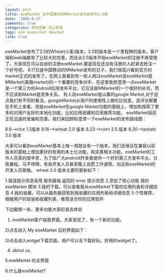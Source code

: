 ```yaml
---
layout: post
title: eoeMarket 在中国移动的MMarket发布前发布2.0版
date: '2009-8-17'
comments: true
categories: 视觉观察 无心呢喃
tags: eoe eoemarket mmarket
link: true
---
```

eoeMarket发布了2.0的Wheat(小麦)版本。2.0的版本是一个里程碑的版本。客户端和web端都有了比较大的完善。而且从2.0版本开始eoeMarket的注册不再受限了。大家现在可以自由的注册eoeMarket.要是现在还没有注册的人赶紧去抢注一个好号吧。
8.17日是中国移动的MMarket发布的日子，我们很高兴看到官方的market正式的发布了。在网上我看到有一些人用过eoeMarket说eoeMarket是MMarket(美眉market)的一个重要的竞争对手，在这里我想澄清一点eoeMarket是一个第三方的Android应用发布平台，它应该是MMarket的一个很好的补充，而不应该和Market是竞争关系。
有人说eoeMarket是山寨的google Market,对于这点我们有不同的看法。googleMarket从用户的使用性上做的比较差，连评论都要在手机上来看。但是eoeMarket在google Market功能的基础上，增加和探索了更多的对用户友好的本地化功能，比如应用收藏和应用推荐功能。
eoeMarket目前正在迅速的发展和完善。我们来回顾和澄清一下eoeMarket的发布路线图：

8.9–&gt;rice 1.5版本
8.16–&gt;wheat 2.0 版本
8.23–&gt;corn  2.5  版本
8.30–&gt;potato 3.0 版本

大家可以看到eoeMarket基本上每一周就会有一个版本，我们会保证在兼容以前版本的基础上增加更好的有用的本土化功能，和完善相关功能。eoeMarket的工作人员真的很辛苦，为了给广大android开发者提供一个好的第三方发布平台，日夜兼程，马不停蹄。有些开发人员甚至晚上自愿工作通宵。向这些eoeMarket的开发人员致敬。
wheat 2.0 版本主要的更新如下：
<p style="text-align: left;">1.错误提示信息采用 服务器端 返回的 error 提示信息
2.添加了核心功能 我的eoeMarket 模块
3.我的下载，可以查看我从eoeMarket下载的应用列表和详细信息
4.我的收藏，可以从服务器获取到我收藏的应用列表和详细信息
5.个性推荐，根据用户的安装和收藏列表，推荐适合你的应用软件

下边截图一些，更多功能大家赶紧去体验
1) eoeMarket客户端首界面。大家发现了，有一个新的功能。

2)点击进入 My eoeMarket 后的界面如下：

3)点击进入widget下载页面，用户可以去下载好玩，好用的widget了。

4) about us.

5.eoeMarket 的主界面

6.什么是eoeMarket?
